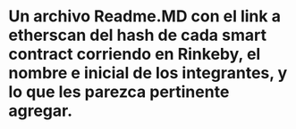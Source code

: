 # Un archivo Readme.MD con el link a etherscan del hash de cada smart contract corriendo en Rinkeby, el nombre e inicial de los integrantes, y lo que les parezca pertinente agregar.
